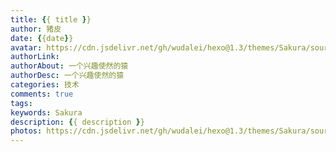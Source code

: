 ```yaml
---
title: {{ title }}
author: 猪皮
date: {{date}}
avatar: https://cdn.jsdelivr.net/gh/wudalei/hexo@1.3/themes/Sakura/source/images/cover/avator.jpg
authorLink: 
authorAbout: 一个兴趣使然的猿
authorDesc: 一个兴趣使然的猿
categories: 技术
comments: true
tags: 
keywords: Sakura
description: {{ description }}
photos: https://cdn.jsdelivr.net/gh/wudalei/hexo@1.3/themes/Sakura/source/images/cover/p1.jpg
---
```

